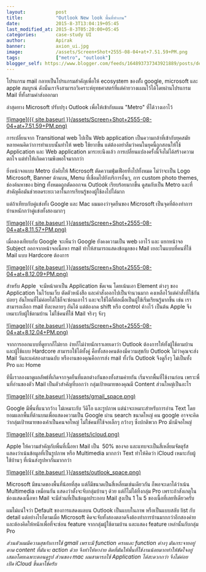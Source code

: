 ```yaml
---
layout:           post
title:            "Outlook New look พื้นที่ทำงาน"
date:             2015-8-3T13:04:19+05:45
last_modified_at: 2015-8-3T05:20:00+05:45
categories:       case-study UI
author:           Apirak
banner:           axion_ui.jpg
image:            /assets/Screen+Shot+2555-08-04+at+7.51.59+PM.png
tags:             ["metro", "outlook"]
blogger_self: https://www.blogger.com/feeds/164893737343921889/posts/default/9151613364048242708
---
```



โปรแกรม mail กลายเป็นโปรแกรมสำคัญเพื่อให้ ecosystem ของทั้่ง google, microsoft และ apple สมบูรณ์ ดังนั้นเราจึงสามารถวิเคราะห์ยุทธศาสตร์ที่แต่ค่ายวางแผนไว้ได้โดยผ่านโปรแกรม Mail ที่ทั้งสามค่าส่งออกมา

ล่าสุดทาง Microsoft ปรับปรุง Outlook เพื่อให้เข้ากับแผน "Metro" ที่ได้วางเอาไว้

[![image]({{ site.baseurl }}/assets/Screen+Shot+2555-08-04+at+7.51.59+PM.png)](http://3.bp.blogspot.com/-qjzKVuP3blg/UB0bBwfYeQI/AAAAAAAB9-0/zHgpFqp4Q7o/s1600/Screen+Shot+2555-08-04+at+7.51.59+PM.png)

การเปลี่ยนจาก Transitional web ไปเป็น Web application เป็นความกล้าที่เข้ากับยุคสมัย หลายคนคิดว่าการทำแบบนั้นทำให้ web ใช้ยากขึ้น แต่ต้องอย่าลืมว่าคนในยุคนี้ถูกสอนให้ใช้ Application และ Web application มาระยะนึงแล้ว การเปลี่ยนแปลงครั้งนี้จึงไม่ได้สร้างความตกใจ แต่ทำให้เกิดความพึงพอใจมากกว่า

<!--more-->

ยิ่งหน้าจอแบบ Metro บังคับให้ Microsoft ตัดความฟุ่มเฟือยทิ้งไปทั้งหมด ไม่ว่าจะเป็น Logo Microsoft, Banner ด้านบน, Menu ที่เชื่อมไปยังบริการอื่นๆ, การ custom photo themes, ช่องค้นหาของ bing ทั้งหมดถูกตัดออกจน Outlook เรียบร้อยมากขึ้น ดูสมกับเป็น Metro และที่สำคัญคือมันช่วยลดระยะเวลาในการเรียนรู้ของผู้ใช้ลงไปได้มาก

แต่ถ้าเทียบกับคู่แข่งทั้ง Google และ Mac ผมมองว่าจุดยืนของ Microsoft เป็นจุดที่ต้องทำการบ้านหนักกว่าคู่แข่งทั้งสองมากๆ

[![image]({{ site.baseurl }}/assets/Screen+Shot+2555-08-04+at+8.11.57+PM.png)](http://1.bp.blogspot.com/-Uowb80S-vHI/UB0fxNRdBHI/AAAAAAAB9_E/Wvb6QF_42bU/s1600/Screen+Shot+2555-08-04+at+8.11.57+PM.png)

เมื่อลองเทียบกับ Google จะเห็นว่า Google ยังคงความเป็น web เอาไว้ และ แยกหน้าจอ Subject ออกจากหน้าจอเนื้อหา mail ทำให้สามารถแสดงข้อมูลของ Mail เยอะในแบบที่คนที่ใช้ Mail แบบ Hardcore ต้องการ

[![image]({{ site.baseurl }}/assets/Screen+Shot+2555-08-04+at+8.12.09+PM.png)](http://3.bp.blogspot.com/-6k3eYTB6SRI/UB0fzgi5JHI/AAAAAAAB9_U/-nwF9pVZH-w/s1600/Screen+Shot+2555-08-04+at+8.12.09+PM.png)

สำหรับ Apple  จะมีหน้าตาเป็น Application ชัดเจน โดยเน้นเอา Element ต่างๆ ของ Application ในไว้บนเว็บ ตัดตัวหนังสือ และคำสั่งออกไปเป็นจำนวนมาก คงเหลือไว้แต่คำสั่งที่ใช้กันบ่อยๆ อันไหนที่ไม่ค่อยได้ใช้ก็จะซ่อนเอาไว้ และจะใช้ได้ก็ต่อเมื่อเป็นผู้ใช้เริ่มเรียนรู้มากขึ้น เช่น เราสามารถเลือก mail ทีละหลายๆ อันได้ แต่ต้องกด shift หรือ control ค้างไว้ เป็นต้น Apple จึงเหมาะกับผู้ใช้ตามบ้าน ไม่ใช้คนที่ใช้ Mail จริงๆ จังๆ

[![image]({{ site.baseurl }}/assets/Screen+Shot+2555-08-04+at+8.12.04+PM.png)](http://4.bp.blogspot.com/-4PTBSKnGPCI/UB0fyedwmlI/AAAAAAAB9_M/LojU25BaGZ0/s1600/Screen+Shot+2555-08-04+at+8.12.04+PM.png)

จากการออกแบบที่ดูยากก็ไม่ยาก ง่ายก็ไม่ง่ายนักเราเลยเดาว่า Outlook ต้องการให้ทั้งผู้ใช้ตามบ้าน และผู้ใช้แบบ Hardcore สามารถใช้ได้ทั้งคู่ คือทั้งสองคนต้องมีความสุขกับ ​Outlook ไม่ว่าคุณจะส่ง Mail วันละแค่สองสามฉบับ หรืองานของคุณคือการส่ง mail ทั้งวัน Outlook จึงดูกึ่งๆ ไม่เป็นทั้ง Pro และ Home

ทีนี้เราลองมาดูผลลัพธ์ที่เกิดจากจุดยืนที่แตกต่างกันของทั้งสามค่ายกัน เริ่มจากพื้นที่ใช้งานก่อน เพราะพื่นที่อ่านของตัว Mail เป็นตัวสำคัญที่บอกว่า กลุ่มเป้าหมายของคุณมี Content ส่วนใหญ่เป็นอะไร

[![image]({{ site.baseurl }}/assets/gmail_space.png)](http://3.bp.blogspot.com/-Aqw6W7UryAk/UBzM7Rx28gI/AAAAAAAB9-U/zglNXGe_S4w/s1600/gmail_space.png)

Google มีพื่นที่แนวกว้าง ไม่เหมาะกับ วีดีโอ และรูปภาพ แต่น่าจะเหมาะสำหรับการอ่าน Text โดยยอมแลกพื้นที่ด้านบนเพื่อแสดงความเป็น Google ผ่าน search ขนาดใหญ่ คน google อาจจะคิดว่ากลุ่มเป้าหมายของเค้าเป็นคนจอใหญ่ ไม่ใช่คนที่ใช้จอเล็กๆ กว้างๆ ซึ่งปกติพวก Pro มักมีจอใหญ่

[![image]({{ site.baseurl }}/assets/icloud.png)](http://1.bp.blogspot.com/-pWApOX0DQQ8/UBzM89a6JwI/AAAAAAAB9-c/46MzpO41e3Y/s1600/icloud.png)

Apple ให้ความสำคัญกับพื่นที่เนื้อหา Mail เป็น  50% ของจอ และแทบจะเป็นสี่เหลี่ยมจัตตุรัส แสดงว่าเน้นข้อมูลที่เป็นรูปภาพ หรือ Multimedia มากกว่า Text ทำให้คิดว่า iCloud เหมาะกับผู้ใช้บ้านๆ ที่เน้นส่งรูปหากันมากกว่า

[![image]({{ site.baseurl }}/assets/outlook_space.png)](http://2.bp.blogspot.com/-onAtuG54gbE/UBzM-EulZ7I/AAAAAAAB9-k/QMCM42mGos8/s1600/outlook_space.png)

Microsoft มีขนาดของพื้นที่น้อยที่สุด แต่ก็มีขนาดเป็นสี่เหลี่ยมเช่นเดียวกัน ก็พอจะเดาได้ว่าเน้น Multimedia เหมือนกัน แสดงว่าตั้งจะจับกลุ่มบ้านๆ ด้วย แต่ก็ไม่ได้ทิ้งกลุ่ม Pro เพราะถ้าสังเกตุในช่องแสดงเนื้อหา Mail จะมีส่วนที่เป็นข้อมูลประกอบ Mail สูงเป็น 1 ใน 5 ของเนื้อที่เลยทีเดียวครับ

ผมไม่แน่ใจว่า Default ของการแสดงผลบน Outlook เป็นแบบในภาพ หรือเป็นแบบสลับ list กับ detail แต่อย่างไรก็ตามเมื่อ Microsoft คิดจะจับทั้งสองตลาดจึงต้องทำการบ้านมากกว่าอีกสองค่าย และต้องคิดให้หนักเพื่อที่จะซ่อน feature จากกลุ่มผู้ใช้ตามบ้าน และแสดง feature เหล่านั้นกับกลุ่ม Pro

_ส่วนตัวผมมีความสุขกับการใช้ gmail เพราะมี function ครบและ function ต่างๆ มันกระจายอยู่ตาม content ที่มันจะ action ด้วย จึงทำให้หาง่าย ติดที่มันให้พื้นที่ใช้งานน้อยมากทำให้ขัดใจอยู่เสมอโดยเฉพาะตอนดูรูป ส่วนของ mac ผมสามารถใช้ Application ได้สะดวกกว่า จึงไม่ค่อยเปิด iCloud ขึ้นมาใช้ครับ_
